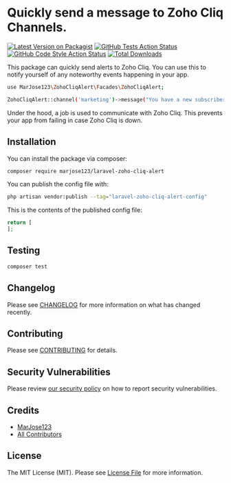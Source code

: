 # Quickly send a message to Zoho Cliq Channels.

[![Latest Version on Packagist](https://img.shields.io/packagist/v/marjose123/laravel-zoho-cliq-alert.svg?style=flat-square)](https://packagist.org/packages/marjose123/laravel-zoho-cliq-alert)
[![GitHub Tests Action Status](https://img.shields.io/github/actions/workflow/status/marjose123/laravel-zoho-cliq-alert/run-tests.yml?branch=main&label=tests&style=flat-square)](https://github.com/marjose123/laravel-zoho-cliq-alert/actions?query=workflow%3Arun-tests+branch%3Amain)
[![GitHub Code Style Action Status](https://img.shields.io/github/actions/workflow/status/marjose123/laravel-zoho-cliq-alert/fix-php-code-style-issues.yml?branch=main&label=code%20style&style=flat-square)](https://github.com/marjose123/laravel-zoho-cliq-alert/actions?query=workflow%3A"Fix+PHP+code+style+issues"+branch%3Amain)
[![Total Downloads](https://img.shields.io/packagist/dt/marjose123/laravel-zoho-cliq-alert.svg?style=flat-square)](https://packagist.org/packages/marjose123/laravel-zoho-cliq-alert)

This package can quickly send alerts to Zoho Cliq. You can use this to notify yourself of any noteworthy events happening in your app.

```Bash
use MarJose123\ZohoCliqAlert\Facades\ZohoCliqAlert;

ZohoCliqAlert::channel('marketing')->message("You have a new subscriber to the {$newsletter->name} newsletter!");
```
Under the hood, a job is used to communicate with Zoho Cliq. This prevents your app from failing in case Zoho Cliq is down.

## Installation

You can install the package via composer:

```bash
composer require marjose123/laravel-zoho-cliq-alert
```

You can publish the config file with:

```bash
php artisan vendor:publish --tag="laravel-zoho-cliq-alert-config"
```

This is the contents of the published config file:

```php
return [
];
```


## Testing

```bash
composer test
```

## Changelog

Please see [CHANGELOG](CHANGELOG.md) for more information on what has changed recently.

## Contributing

Please see [CONTRIBUTING](CONTRIBUTING.md) for details.

## Security Vulnerabilities

Please review [our security policy](../../security/policy) on how to report security vulnerabilities.

## Credits

- [MarJose123](https://github.com/MarJose123)
- [All Contributors](../../contributors)

## License

The MIT License (MIT). Please see [License File](LICENSE.md) for more information.
